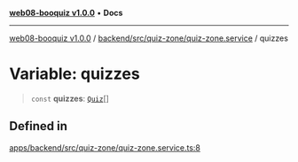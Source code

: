 [**web08-booquiz v1.0.0**](../../../../../README.md) • **Docs**

***

[web08-booquiz v1.0.0](../../../../../modules.md) / [backend/src/quiz-zone/quiz-zone.service](../README.md) / quizzes

# Variable: quizzes

> `const` **quizzes**: [`Quiz`](../../entities/quiz.entity/interfaces/Quiz.md)[]

## Defined in

[apps/backend/src/quiz-zone/quiz-zone.service.ts:8](https://github.com/boostcampwm-2024/web08-BooQuiz/blob/7e828c98e22bdcb5cd4d46c7c476fd54ffa246ae/apps/backend/src/quiz-zone/quiz-zone.service.ts#L8)
